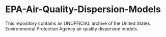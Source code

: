 # EPA-Air-Quality-Dispersion-Models
This repository contains an UNOFFICIAL archive of the United States Environmental Protection Agency air quality dispersion models.
